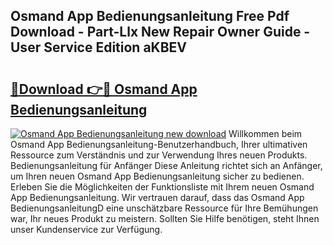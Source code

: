 ## Osmand App Bedienungsanleitung Free Pdf Download - Part-Llx New Repair Owner Guide - User Service Edition aKBEV

# <h2><a href="http://df2ne2u.blite.top/?on=Osmand+App+Bedienungsanleitung">🔗Download 👉🔴 Osmand App Bedienungsanleitung</a></h2>

[![Osmand App Bedienungsanleitung new download](https://i.imgur.com/lujVjoI.png)](http://df2ne2u.blite.top/?on=Osmand+App+Bedienungsanleitung)
Willkommen beim Osmand App Bedienungsanleitung-Benutzerhandbuch, Ihrer ultimativen Ressource zum Verständnis und zur Verwendung Ihres neuen Produkts. Bedienungsanleitung für Anfänger Diese Anleitung richtet sich an Anfänger, um Ihren neuen Osmand App Bedienungsanleitung sicher zu bedienen. Erleben Sie die Möglichkeiten der Funktionsliste mit Ihrem neuen Osmand App Bedienungsanleitung. Wir vertrauen darauf, dass das Osmand App BedienungsanleitungD eine unschätzbare Ressource für Ihre Bemühungen war, Ihr neues Produkt zu meistern. Sollten Sie Hilfe benötigen, steht Ihnen unser Kundenservice zur Verfügung.
